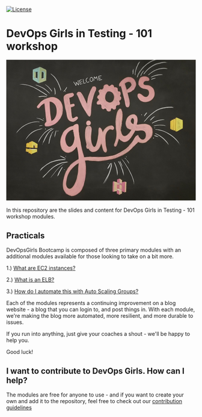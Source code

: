[![License](https://img.shields.io/badge/License-CC0-green.svg)](https://creativecommons.org/publicdomain/zero/1.0/)

# DevOps Girls in Testing - 101 workshop

![DevOps Girls](/images/devopsgirls.jpg)

In this repository are the slides and content for DevOps Girls in Testing - 101 workshop modules.

## Practicals

DevOpsGirls Bootcamp is composed of three primary modules with an additional modules available for those looking to take on a bit more.

1.) [What are EC2 instances?](https://github.com/DevOpsGirls/devopsgirls-bootcamp/blob/master/1-1-EC2.md)

2.) [What is an ELB?](https://github.com/DevOpsGirls/devopsgirls-bootcamp/blob/master/2-1-ELB.md)

3.) [How do I automate this with Auto Scaling Groups?](https://github.com/DevOpsGirls/devopsgirls-bootcamp/blob/master/3-1-ASG.md)

Each of the modules represents a continuing improvement on a blog website - a blog that you can login to, and post things in. With each module, we're making the blog more automated, more resilient, and more durable to issues.

If you run into anything, just give your coaches a shout - we'll be happy to help you.

Good luck!

## I want to contribute to DevOps Girls. How can I help?

The modules are free for anyone to use - and if you want to create your own and add it to the repository, feel free to check out our [contribution guidelines](/CONTRIBUTING.md)
